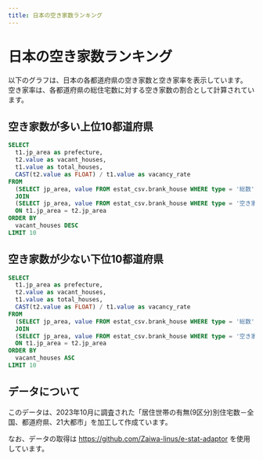 ```yaml
---
title: 日本の空き家数ランキング
---
```


# 日本の空き家数ランキング

以下のグラフは、日本の各都道府県の空き家数と空き家率を表示しています。
空き家率は、各都道府県の総住宅数に対する空き家数の割合として計算されています。

## 空き家数が多い上位10都道府県

```sql top10_vacant_houses
SELECT
  t1.jp_area as prefecture,
  t2.value as vacant_houses,
  t1.value as total_houses,
  CAST(t2.value as FLOAT) / t1.value as vacancy_rate
FROM
  (SELECT jp_area, value FROM estat_csv.brank_house WHERE type = '総数') t1
  JOIN
  (SELECT jp_area, value FROM estat_csv.brank_house WHERE type = '空き家') t2
  ON t1.jp_area = t2.jp_area
ORDER BY
  vacant_houses DESC
LIMIT 10
```

<BarChart 
  data={top10_vacant_houses} 
  x="prefecture" 
  y="vacant_houses"
  y2="vacancy_rate"
  y2SeriesType="line"
  y2Title="空き家率"
  title="空き家数が多い上位10都道府県"
  xAxisTitle="都道府県"
  yAxisTitle="空き家数"
  y2AxisNumberFormat=".1%"
  xAxisLabelRotation={45}
  sort="y"
  sortOrder="desc"
/>

## 空き家数が少ない下位10都道府県

```sql bottom10_vacant_houses
SELECT
  t1.jp_area as prefecture,
  t2.value as vacant_houses,
  t1.value as total_houses,
  CAST(t2.value as FLOAT) / t1.value as vacancy_rate
FROM
  (SELECT jp_area, value FROM estat_csv.brank_house WHERE type = '総数') t1
  JOIN
  (SELECT jp_area, value FROM estat_csv.brank_house WHERE type = '空き家') t2
  ON t1.jp_area = t2.jp_area
ORDER BY
  vacant_houses ASC
LIMIT 10
```

<BarChart 
  data={bottom10_vacant_houses} 
  x="prefecture" 
  y="vacant_houses"
  y2="vacancy_rate"
  y2SeriesType="line"
  y2Title="空き家率"
  title="空き家数が少ない下位10都道府県"
  xAxisTitle="都道府県"
  yAxisTitle="空き家数"
  y2AxisNumberFormat=".1%"
  xAxisLabelRotation={45}
  sort="y"
  sortOrder="asc"
/>

## データについて

このデータは、2023年10月に調査された「居住世帯の有無(9区分)別住宅数－全国、都道府県、21大都市」を加工して作成ています。

なお、データの取得は https://github.com/Zaiwa-linus/e-stat-adaptor を使用しています。

